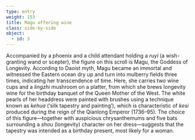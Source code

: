 ```yaml
---
type: entry
weight: 153
title: Magu offering wine
class: side-by-side
object:
  - id: 3
---
```

Accompanied by a phoenix and a child attendant holding
a *ruyi* (a wish-granting wand or scepter), the figure on this
scroll is Magu, the Goddess of Longevity. According to
Daoist myth, Magu became an immortal and witnessed
the Eastern ocean dry up and turn into mulberry fields
three times, indicating her transcendence of time. Here,
she carries two wine cups and a *lingzhi* mushroom on
a platter, from which she brews longevity wine for the
birthday banquet of the Queen Mother of the West. The
white pearls of her headdress were painted with brushes
using a technique known as *kehua* (‘silk tapestry and
painting’), which is characteristic of *kesi* produced during
the reign of the Qianlong Emperor (1736–95). The choice
of this figure—together with auspicious chrysanthemums
and five bats surrounding a *shou* (longevity) character on
her dress—suggests that the tapestry was intended as a
birthday present, most likely for a woman.
